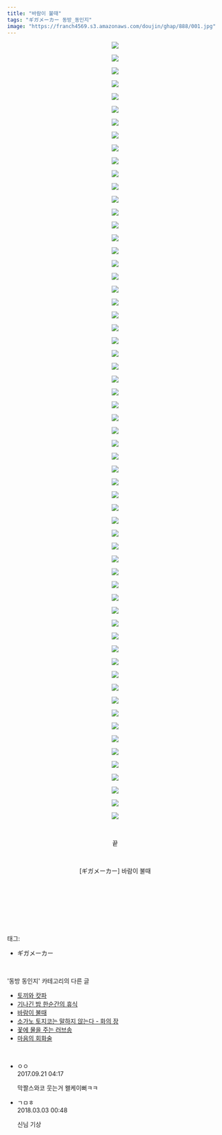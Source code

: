 ```yaml
---
title: "바람이 불때"
tags: "ギガメーカー 동방_동인지"
image: "https://franch4569.s3.amazonaws.com/doujin/ghap/888/001.jpg"
---
```

<div class="article">
<p style="text-align: center; clear: none; float: none;"><img src="{{ site.imgserver2 }}/ghap/888/001.jpg"/></p>
<p style="text-align: center; clear: none; float: none;"><img src="{{ site.imgserver2 }}/ghap/888/002.jpg"/></p>
<p style="text-align: center; clear: none; float: none;"><img src="{{ site.imgserver2 }}/ghap/888/003.jpg"/></p>
<p style="text-align: center; clear: none; float: none;"><img src="{{ site.imgserver2 }}/ghap/888/004.jpg"/></p>
<p style="text-align: center; clear: none; float: none;"><img src="{{ site.imgserver2 }}/ghap/888/005.jpg"/></p>
<p style="text-align: center; clear: none; float: none;"><img src="{{ site.imgserver2 }}/ghap/888/006.jpg"/></p>
<p style="text-align: center; clear: none; float: none;"><img src="{{ site.imgserver2 }}/ghap/888/007.jpg"/></p>
<p style="text-align: center; clear: none; float: none;"><img src="{{ site.imgserver2 }}/ghap/888/008.jpg"/></p>
<p style="text-align: center; clear: none; float: none;"><img src="{{ site.imgserver2 }}/ghap/888/009.jpg"/></p>
<p style="text-align: center; clear: none; float: none;"><img src="{{ site.imgserver2 }}/ghap/888/010.jpg"/></p>
<p style="text-align: center; clear: none; float: none;"><img src="{{ site.imgserver2 }}/ghap/888/011.jpg"/></p>
<p style="text-align: center; clear: none; float: none;"><img src="{{ site.imgserver2 }}/ghap/888/012.jpg"/></p>
<p style="text-align: center; clear: none; float: none;"><img src="{{ site.imgserver2 }}/ghap/888/013.jpg"/></p>
<p style="text-align: center; clear: none; float: none;"><img src="{{ site.imgserver2 }}/ghap/888/014.jpg"/></p>
<p style="text-align: center; clear: none; float: none;"><img src="{{ site.imgserver2 }}/ghap/888/015.jpg"/></p>
<p style="text-align: center; clear: none; float: none;"><img src="{{ site.imgserver2 }}/ghap/888/016.jpg"/></p>
<p style="text-align: center; clear: none; float: none;"><img src="{{ site.imgserver2 }}/ghap/888/017.jpg"/></p>
<p style="text-align: center; clear: none; float: none;"><img src="{{ site.imgserver2 }}/ghap/888/018.jpg"/></p>
<p style="text-align: center; clear: none; float: none;"><img src="{{ site.imgserver2 }}/ghap/888/019.jpg"/></p>
<p style="text-align: center; clear: none; float: none;"><img src="{{ site.imgserver2 }}/ghap/888/020.jpg"/></p>
<p style="text-align: center; clear: none; float: none;"><img src="{{ site.imgserver2 }}/ghap/888/021.jpg"/></p>
<p style="text-align: center; clear: none; float: none;"><img src="{{ site.imgserver2 }}/ghap/888/022.jpg"/></p>
<p style="text-align: center; clear: none; float: none;"><img src="{{ site.imgserver2 }}/ghap/888/023.jpg"/></p>
<p style="text-align: center; clear: none; float: none;"><img src="{{ site.imgserver2 }}/ghap/888/024.jpg"/></p>
<p style="text-align: center; clear: none; float: none;"><img src="{{ site.imgserver2 }}/ghap/888/025.jpg"/></p>
<p style="text-align: center; clear: none; float: none;"><img src="{{ site.imgserver2 }}/ghap/888/026.jpg"/></p>
<p style="text-align: center; clear: none; float: none;"><img src="{{ site.imgserver2 }}/ghap/888/027.jpg"/></p>
<p style="text-align: center; clear: none; float: none;"><img src="{{ site.imgserver2 }}/ghap/888/028.jpg"/></p>
<p style="text-align: center; clear: none; float: none;"><img src="{{ site.imgserver2 }}/ghap/888/029.jpg"/></p>
<p style="text-align: center; clear: none; float: none;"><img src="{{ site.imgserver2 }}/ghap/888/030.jpg"/></p>
<p style="text-align: center; clear: none; float: none;"><img src="{{ site.imgserver2 }}/ghap/888/031.jpg"/></p>
<p style="text-align: center; clear: none; float: none;"><img src="{{ site.imgserver2 }}/ghap/888/032.jpg"/></p>
<p style="text-align: center; clear: none; float: none;"><img src="{{ site.imgserver2 }}/ghap/888/033.jpg"/></p>
<p style="text-align: center; clear: none; float: none;"><img src="{{ site.imgserver2 }}/ghap/888/034.jpg"/></p>
<p style="text-align: center; clear: none; float: none;"><img src="{{ site.imgserver2 }}/ghap/888/035.jpg"/></p>
<p style="text-align: center; clear: none; float: none;"><img src="{{ site.imgserver2 }}/ghap/888/036.jpg"/></p>
<p style="text-align: center; clear: none; float: none;"><img src="{{ site.imgserver2 }}/ghap/888/037.jpg"/></p>
<p style="text-align: center; clear: none; float: none;"><img src="{{ site.imgserver2 }}/ghap/888/038.jpg"/></p>
<p style="text-align: center; clear: none; float: none;"><img src="{{ site.imgserver2 }}/ghap/888/039.jpg"/></p>
<p style="text-align: center; clear: none; float: none;"><img src="{{ site.imgserver2 }}/ghap/888/040.jpg"/></p>
<p style="text-align: center; clear: none; float: none;"><img src="{{ site.imgserver2 }}/ghap/888/041.jpg"/></p>
<p style="text-align: center; clear: none; float: none;"><img src="{{ site.imgserver2 }}/ghap/888/042.jpg"/></p>
<p style="text-align: center; clear: none; float: none;"><img src="{{ site.imgserver2 }}/ghap/888/043.jpg"/></p>
<p style="text-align: center; clear: none; float: none;"><img src="{{ site.imgserver2 }}/ghap/888/044.jpg"/></p>
<p style="text-align: center; clear: none; float: none;"><img src="{{ site.imgserver2 }}/ghap/888/045.jpg"/></p>
<p style="text-align: center; clear: none; float: none;"><img src="{{ site.imgserver2 }}/ghap/888/046.jpg"/></p>
<p style="text-align: center; clear: none; float: none;"><img src="{{ site.imgserver2 }}/ghap/888/047.jpg"/></p>
<p style="text-align: center; clear: none; float: none;"><img src="{{ site.imgserver2 }}/ghap/888/048.jpg"/></p>
<p style="text-align: center; clear: none; float: none;"><img src="{{ site.imgserver2 }}/ghap/888/049.jpg"/></p>
<p style="text-align: center; clear: none; float: none;"><img src="{{ site.imgserver2 }}/ghap/888/050.jpg"/></p>
<p style="text-align: center; clear: none; float: none;"><img src="{{ site.imgserver2 }}/ghap/888/051.jpg"/></p>
<p style="text-align: center; clear: none; float: none;"><img src="{{ site.imgserver2 }}/ghap/888/052.jpg"/></p>
<p style="text-align: center; clear: none; float: none;"><img src="{{ site.imgserver2 }}/ghap/888/053.jpg"/></p>
<p style="text-align: center; clear: none; float: none;"><img src="{{ site.imgserver2 }}/ghap/888/054.jpg"/></p>
<p style="text-align: center; clear: none; float: none;"><img src="{{ site.imgserver2 }}/ghap/888/055.jpg"/></p>
<p style="text-align: center; clear: none; float: none;"><img src="{{ site.imgserver2 }}/ghap/888/056.jpg"/></p>
<p style="text-align: center; clear: none; float: none;"><img src="{{ site.imgserver2 }}/ghap/888/057.jpg"/></p>
<p style="text-align: center; clear: none; float: none;"><img src="{{ site.imgserver2 }}/ghap/888/058.jpg"/></p>
<p style="text-align: center; clear: none; float: none;"><img src="{{ site.imgserver2 }}/ghap/888/059.jpg"/></p>
<p style="text-align: center; clear: none; float: none;"><img src="{{ site.imgserver2 }}/ghap/888/060.jpg"/></p>
<p style="text-align: center; clear: none; float: none;"><img src="{{ site.imgserver2 }}/ghap/888/061.jpg"/></p>
<p style="text-align: center; clear: none; float: none;"><br/></p>
<p style="text-align: center; clear: none; float: none;">끝</p>
<p style="text-align: center; clear: none; float: none;"><br/></p>
<p style="text-align: center; clear: none; float: none;">[ギガメーカー] 바람이 불때</p>
<p style="text-align: center; clear: none; float: none;"><br/></p>
<p style="text-align: center; clear: none; float: none;"><br/></p>
<p><br/></p>
</div><br/>
<div class="tagTrail">
<p>태그: </p>
<ul>
<li>ギガメーカー</li>
</ul>
</div><br/>
<div class="another">
<p>'동방 동인지' 카테고리의 다른 글</p>
<ul>
<li><a href="/ghap_890">토끼와 캇파</a></li>
<li><a href="/ghap_889">기나긴 밤 한순간의 휴식</a></li>
<li><a href="/ghap_888">바람이 불때</a></li>
<li><a href="/ghap_887">소가노 토지코는 말하지 않는다 - 화의 장</a></li>
<li><a href="/ghap_885">꽃에 물을 주는 러브송</a></li>
<li><a href="/ghap_884">마음의 회화술</a></li>
</ul>
</div><br/>
<div class="cb_module cb_fluid">
<div class="cb_wrt cb_profile">
<div class="comment">
<ul>
<li class="cb_thumb_off" id="comment15087412">
<div class="cb_comment_area">
<div class="cb_info_area">
<div class="cb_section">
<span class="cb_nick_name">ㅇㅇ</span>
</div>
<div class="cb_section">
<span class="cb_date">2017.09.21 04:17 </span>
</div>
</div>
<div class="cb_dsc_comment">
<p class="cb_dsc">
											막짤스와코 웃는거 왤케이뻐ㅋㅋ
										</p>
</div>
</div></li>
<li class="cb_thumb_off" id="comment15211176">
<div class="cb_comment_area">
<div class="cb_info_area">
<div class="cb_section">
<span class="cb_nick_name">ㄱㅁㅎ</span>
</div>
<div class="cb_section">
<span class="cb_date">2018.03.03 00:48 </span>
</div>
</div>
<div class="cb_dsc_comment">
<p class="cb_dsc">
											신님 기상
										</p>
</div>
</div></li>
</ul>
</div>
</div><!-- commentList close -->
</div><br/>
